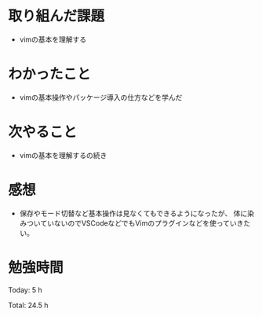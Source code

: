 # 取り組んだ課題
* vimの基本を理解する

# わかったこと
* vimの基本操作やパッケージ導入の仕方などを学んだ

# 次やること
* vimの基本を理解するの続き
  
# 感想
* 保存やモード切替など基本操作は見なくてもできるようになったが、
  体に染みついていないのでVSCodeなどでもVimのプラグインなどを使っていきたい。
  
# 勉強時間
Today: 5 h

Total: 24.5 h